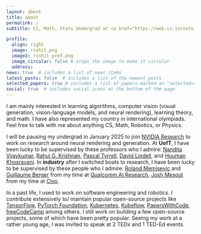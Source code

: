 ```yaml
---
layout: about
title: about
permalink: /
subtitle: CS, Math, Stats Undergrad at <a href="https://web.cs.toronto.edu/">UofT</a>, DGP Lab, Vector Institute

profile:
  align: right
  image: rishit.png
  image2: rishit_prof.png
  image_circular: false # crops the image to make it circular
  address: 
news: true  # includes a list of news items
latest_posts: false  # includes a list of the newest posts
selected_papers: true # includes a list of papers marked as "selected={true}"
social: true  # includes social icons at the bottom of the page
---
```


<!-- I write a [blog](https://rishit-dagli.github.io/). -->

I am mainly interested in learning algorithms, computer vision (visual generation, vision-language models, and neural rendering), learning theory, and math. I have also represented my country in international olympiads. Feel free to talk with me about anything CS, Math, Robotics, or Physics.

I will be pausing my undergrad in January 2025 to join [NVIDIA Research](https://research.nvidia.com/labs/toronto-ai/) to work on research around neural rendering and generation. At **UofT**, I have been lucky to be supervised by these professors who I admire: [Nandita Vijaykumar](https://www.cs.toronto.edu/~nandita/), [Rahul G. Krishnan](https://www.cs.toronto.edu/~rahulgk/), [Pascal Tyrrell](https://www.tyrrell4innovation.ca/), [David Lindell](https://davidlindell.com/), and [Houman Khosravani](https://scholar.google.ca/citations?user=qzhk98YAAAAJ&hl=en). In **industry** after I switched boats to research, I have been lucky to be supervised by these people who I admire: [Roland Memisevic](https://www.iro.umontreal.ca/~memisevr/) and [Guillaume Berger](https://scholar.google.ca/citations?user=OY4_O9UAAAAJ&hl=en) from my time at [Qualcomm AI Research](https://www.qualcomm.com/research/artificial-intelligence/ai-research), [Josh Mesout](https://uk.linkedin.com/in/mesout) from my time at [Civo](https://www.civo.com/).
<!-- In **high school**, I have been lucky to be supervised by these people who I admire: [Ali Mustufa](https://in.linkedin.com/in/ialimustufa) and [Prof. Suleyman Eken](https://avesis.kocaeli.edu.tr/suleyman.eken). -->

In a past life, I used to work on software engineering and robotics. I contribute extensively to/ maintain popular open-source projects like [TensorFlow](https://www.tensorflow.org/), [PyTorch Foundation](https://pytorch.org/), [Kubernetes](https://kubernetes.io/), [Kubeflow](https://www.kubeflow.org/), [PapersWithCode](https://paperswithcode.com/), [freeCodeCamp](https://www.freecodecamp.org/) among others. I still work on building a few open-source projects, some of which have been pretty popular. Seeing my work at a rather young age, I was invited to speak at 2 TEDx and 1 TED-Ed events.

<!-- My research community service can be summarized as being a: program committee member for [ICLR Tiny Papers 2023](https://iclr.cc/Conferences/2023/CallForTinyPapers); reviewer for [ICLR PML4DC 2023](https://pml4dc.github.io/iclr2023/), [NeurIPS 2023](https://neurips.cc/), [Cloud Native Wasm Day](https://events.linuxfoundation.org/kubecon-cloudnativecon-north-america/co-located-events/cloud-native-wasm-day/), and [ICLR 2024](https://iclr.cc/). -->

<!-- I deeply thank the following organization for current/ in the past supporting my work either through scholarships or research grants or support of some sort: Linux Foundation, Google AI, Google Cloud, University of Toronto, Vector Institute, Stanford, CNCF, and Intel AI. -->
